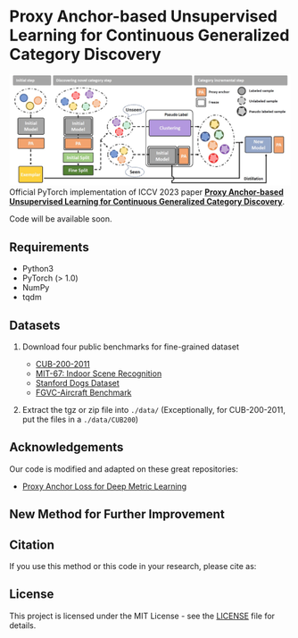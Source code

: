 
# Proxy Anchor-based Unsupervised Learning for Continuous Generalized Category Discovery
![teaser](assets/teaser.jpg)
Official PyTorch implementation of ICCV 2023 paper [**Proxy Anchor-based Unsupervised Learning for Continuous Generalized Category Discovery**](https://arxiv.org/abs/2307.10943).

Code will be available soon.

## Requirements
- Python3
- PyTorch (> 1.0)
- NumPy
- tqdm

## Datasets
1. Download four public benchmarks for fine-grained dataset
   - [CUB-200-2011](http://www.vision.caltech.edu/visipedia-data/CUB-200-2011/CUB_200_2011.tgz)
   - [MIT-67: Indoor Scene Recognition](http://groups.csail.mit.edu/vision/LabelMe/NewImages/indoorCVPR_09.tar)
   - [Stanford Dogs Dataset](http://vision.stanford.edu/aditya86/ImageNetDogs/images.tar)
   - [FGVC-Aircraft Benchmark](https://www.robots.ox.ac.uk/~vgg/data/fgvc-aircraft/archives/fgvc-aircraft-2013b.tar.gz)

2. Extract the tgz or zip file into `./data/` (Exceptionally, for CUB-200-2011, put the files in a `./data/CUB200`)

## Acknowledgements
Our code is modified and adapted on these great repositories:

- [Proxy Anchor Loss for Deep Metric Learning](https://github.com/tjddus9597/Proxy-Anchor-CVPR2020)

## New Method for Further Improvement

## Citation
If you use this method or this code in your research, please cite as:

## License
This project is licensed under the MIT License - see the [LICENSE](LICENSE) file for details.
